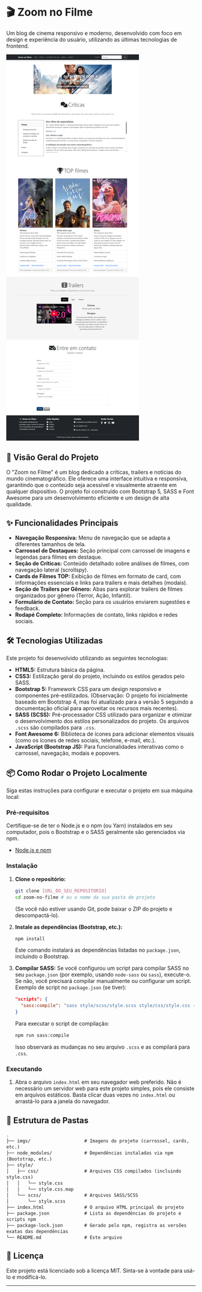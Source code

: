# 🎬 Zoom no Filme
Um blog de cinema responsivo e moderno, desenvolvido com foco em design e experiência do usuário, utilizando as últimas tecnologias de frontend.

![Projeto](./imgs/ZoomCinema.png)

## 🚀 Visão Geral do Projeto

O "Zoom no Filme" é um blog dedicado a críticas, trailers e notícias do mundo cinematográfico. Ele oferece uma interface intuitiva e responsiva, garantindo que o conteúdo seja acessível e visualmente atraente em qualquer dispositivo. O projeto foi construído com Bootstrap 5, SASS e Font Awesome para um desenvolvimento eficiente e um design de alta qualidade.

## ✨ Funcionalidades Principais

- **Navegação Responsiva:** Menu de navegação que se adapta a diferentes tamanhos de tela.
- **Carrossel de Destaques:** Seção principal com carrossel de imagens e legendas para filmes em destaque.
- **Seção de Críticas:** Conteúdo detalhado sobre análises de filmes, com navegação lateral (scrollspy).
- **Cards de Filmes TOP:** Exibição de filmes em formato de card, com informações essenciais e links para trailers e mais detalhes (modais).
- **Seção de Trailers por Gênero:** Abas para explorar trailers de filmes organizados por gênero (Terror, Ação, Infantil).
- **Formulário de Contato:** Seção para os usuários enviarem sugestões e feedback.
- **Rodapé Completo:** Informações de contato, links rápidos e redes sociais.

## 🛠️ Tecnologias Utilizadas

Este projeto foi desenvolvido utilizando as seguintes tecnologias:

- **HTML5:** Estrutura básica da página.
- **CSS3:** Estilização geral do projeto, incluindo os estilos gerados pelo SASS.
- **Bootstrap 5:** Framework CSS para um design responsivo e componentes pré-estilizados. (Observação: O projeto foi inicialmente baseado em Bootstrap 4, mas foi atualizado para a versão 5 seguindo a documentação oficial para aproveitar os recursos mais recentes).
- **SASS (SCSS):** Pré-processador CSS utilizado para organizar e otimizar o desenvolvimento dos estilos personalizados do projeto. Os arquivos `.scss` são compilados para `.css`.
- **Font Awesome 6:** Biblioteca de ícones para adicionar elementos visuais (como os ícones de redes sociais, telefone, e-mail, etc.).
- **JavaScript (Bootstrap JS):** Para funcionalidades interativas como o carrossel, navegação, modais e popovers.

## 📦 Como Rodar o Projeto Localmente

Siga estas instruções para configurar e executar o projeto em sua máquina local:

### Pré-requisitos

Certifique-se de ter o Node.js e o npm (ou Yarn) instalados em seu computador, pois o Bootstrap e o SASS geralmente são gerenciados via npm.

- [Node.js e npm](https://nodejs.org/)

### Instalação

1.  **Clone o repositório:**

    ```bash
    git clone [URL_DO_SEU_REPOSITORIO]
    cd zoom-no-filme # ou o nome da sua pasta de projeto
    ```

    (Se você não estiver usando Git, pode baixar o ZIP do projeto e descompactá-lo).

2.  **Instale as dependências (Bootstrap, etc.):**

    ```bash
    npm install
    ```

    Este comando instalará as dependências listadas no `package.json`, incluindo o Bootstrap.

3.  **Compilar SASS:**
    Se você configurou um script para compilar SASS no seu `package.json` (por exemplo, usando `node-sass` ou `sass`), execute-o. Se não, você precisará compilar manualmente ou configurar um script.
    Exemplo de script no `package.json` (se tiver):

    ```json
    "scripts": {
      "sass:compile": "sass style/scss/style.scss style/css/style.css --watch"
    }
    ```

    Para executar o script de compilação:

    ```bash
    npm run sass:compile
    ```

    Isso observará as mudanças no seu arquivo `.scss` e as compilará para `.css`.

### Executando

1.  Abra o arquivo `index.html` em seu navegador web preferido. Não é necessário um servidor web para este projeto simples, pois ele consiste em arquivos estáticos. Basta clicar duas vezes no `index.html` ou arrastá-lo para a janela do navegador.

## 📂 Estrutura de Pastas

```
.
├── imgs/                    # Imagens do projeto (carrossel, cards, etc.)
├── node_modules/            # Dependências instaladas via npm (Bootstrap, etc.)
├── style/
│   ├── css/                 # Arquivos CSS compilados (incluindo style.css)
│   │   └── style.css
│   │   └── style.css.map
│   └── scss/                # Arquivos SASS/SCSS
│       └── style.scss
├── index.html               # O arquivo HTML principal do projeto
├── package.json             # Lista as dependências do projeto e scripts npm
├── package-lock.json        # Gerado pelo npm, registra as versões exatas das dependências
└── README.md                # Este arquivo
```

## 📄 Licença

Este projeto está licenciado sob a licença MIT. Sinta-se à vontade para usá-lo e modificá-lo.

---

